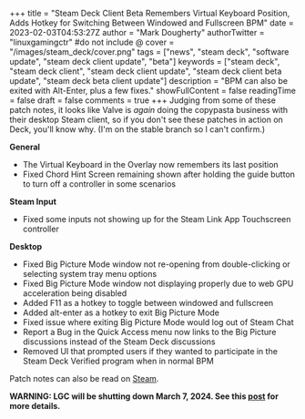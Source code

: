 +++
title = "Steam Deck Client Beta Remembers Virtual Keyboard Position, Adds Hotkey for Switching Between Windowed and Fullscreen BPM"
date = 2023-02-03T04:53:27Z
author = "Mark Dougherty"
authorTwitter = "linuxgamingctr" #do not include @
cover = "/images/steam_deck/cover.png"
tags = ["news", "steam deck", "software update", "steam deck client update", "beta"]
keywords = ["steam deck", "steam deck client", "steam deck client update", "steam deck client beta update", "steam deck beta client update"]
description = "BPM can also be exited with Alt-Enter, plus a few fixes."
showFullContent = false
readingTime = false
draft = false
comments = true
+++
Judging from some of these patch notes, it looks like Valve is *again* doing the copypasta business with their desktop Steam client, so if you don't see these patches in action on Deck, you'll know why. (I'm on the stable branch so I can't confirm.)

**General**
- The Virtual Keyboard in the Overlay now remembers its last position
- Fixed Chord Hint Screen remaining shown after holding the guide button to turn off a controller in some scenarios

**Steam Input**
- Fixed some inputs not showing up for the Steam Link App Touchscreen controller

**Desktop**
- Fixed Big Picture Mode window not re-opening from double-clicking or selecting system tray menu options
- Fixed Big Picture Mode window not displaying properly due to web GPU acceleration being disabled
- Added F11 as a hotkey to toggle between windowed and fullscreen
- Added alt-enter as a hotkey to exit Big Picture Mode
- Fixed issue where exiting Big Picture Mode would log out of Steam Chat
- Report a Bug in the Quick Access menu now links to the Big Picture discussions instead of the Steam Deck discussions
- Removed UI that prompted users if they wanted to participate in the Steam Deck Verified program when in normal BPM

Patch notes can also be read on [Steam](https://store.steampowered.com/news/app/1675200/view/3673283856606736888).

**WARNING: LGC will be shutting down March 7, 2024. See this [post](https://linuxgamingcentral.com/posts/the-end-of-lgc/) for more details.**

